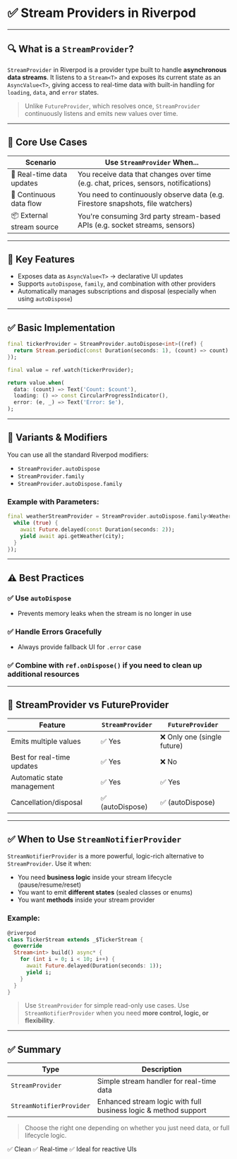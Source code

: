 # ✅ Stream Providers in Riverpod

---

## 🔍 What is a `StreamProvider`?

`StreamProvider` in Riverpod is a provider type built to handle **asynchronous data streams**.
It listens to a `Stream<T>` and exposes its current state as an `AsyncValue<T>`, giving access to real-time data
 with built-in handling for `loading`, `data`, and `error` states.

> Unlike `FutureProvider`, which resolves once, `StreamProvider` continuously listens and emits new values over time.

---

## 🔁 Core Use Cases

| Scenario                        | Use `StreamProvider` When...                                                          |
|---------------------------------|---------------------------------------------------------------------------------------|
| 📡 Real-time data updates       | You receive data that changes over time (e.g. chat, prices, sensors, notifications)   |
| 🔄 Continuous data flow         | You need to continuously observe data (e.g. Firestore snapshots, file watchers)       |
| 📦 External stream source       | You're consuming 3rd party stream-based APIs (e.g. socket streams, sensors)           |


---

## 🧰 Key Features

- Exposes data as `AsyncValue<T>` → declarative UI updates
- Supports `autoDispose`, `family`, and combination with other providers
- Automatically manages subscriptions and disposal (especially when using `autoDispose`)

---

## ✅ Basic Implementation

```dart
final tickerProvider = StreamProvider.autoDispose<int>((ref) {
  return Stream.periodic(const Duration(seconds: 1), (count) => count).take(10);
});
```

```dart
final value = ref.watch(tickerProvider);

return value.when(
  data: (count) => Text('Count: $count'),
  loading: () => const CircularProgressIndicator(),
  error: (e, _) => Text('Error: $e'),
);
```

---

## 🔩 Variants & Modifiers

You can use all the standard Riverpod modifiers:

- `StreamProvider.autoDispose`
- `StreamProvider.family`
- `StreamProvider.autoDispose.family`

### Example with Parameters:
```dart
final weatherStreamProvider = StreamProvider.autoDispose.family<Weather, String>((ref, city) async* {
  while (true) {
    await Future.delayed(const Duration(seconds: 2));
    yield await api.getWeather(city);
  }
});
```

---

## ⚠️ Best Practices

### ✅ Use `autoDispose`
- Prevents memory leaks when the stream is no longer in use

### ✅ Handle Errors Gracefully
- Always provide fallback UI for `.error` case

### ✅ Combine with `ref.onDispose()` if you need to clean up additional resources

---

## 🧠 StreamProvider vs FutureProvider

| Feature                       | `StreamProvider`              | `FutureProvider`              |
|-------------------------------|-------------------------------|-------------------------------|
| Emits multiple values         | ✅ Yes                        | ❌ Only one (single future)   |
| Best for real-time updates    | ✅ Yes                        | ❌ No                         |
| Automatic state management    | ✅ Yes                        | ✅ Yes                        |
| Cancellation/disposal         | ✅ (autoDispose)              | ✅ (autoDispose)              |

---

## ✅ When to Use `StreamNotifierProvider`

`StreamNotifierProvider` is a more powerful, logic-rich alternative to `StreamProvider`. Use it when:

- You need **business logic** inside your stream lifecycle (pause/resume/reset)
- You want to emit **different states** (sealed classes or enums)
- You want **methods** inside your stream provider

### Example:
```dart
@riverpod
class TickerStream extends _$TickerStream {
  @override
  Stream<int> build() async* {
    for (int i = 0; i < 10; i++) {
      await Future.delayed(Duration(seconds: 1));
      yield i;
    }
  }
}
```

> Use `StreamProvider` for simple read-only use cases.
> Use `StreamNotifierProvider` when you need **more control, logic, or flexibility**.

---

## ✅ Summary

| Type                     | Description                                                     |
|--------------------------|-----------------------------------------------------------------|
| `StreamProvider`         | Simple stream handler for real-time data                        |
| `StreamNotifierProvider` | Enhanced stream logic with full business logic & method support |

> Choose the right one depending on whether you just need data, or full lifecycle logic.

✅ Clean
✅ Real-time
✅ Ideal for reactive UIs